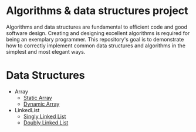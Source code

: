 # Algorithms & data structures project
Algorithms and data structures are fundamental to efficient code and good software design. Creating and designing excellent algorithms is required for being an exemplary programmer. This repository's goal is to demonstrate how to correctly implement common data structures and algorithms in the simplest and most elegant ways.


# Data Structures
- Array
  - [Static Array](src/datastructures/arrays/static_array.py)
  - [Dynamic Array](src/datastructures/arrays/dynamic_array.py)
- LinkedList
  - [Singly Linked List](src/datastructures/linkedlist/singly_linkedlist.py)
  - [Doubly Linked List](src/datastructures/linkedlist/doubly_linkedlist.py)
